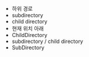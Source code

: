 - 하위 경로
- subdirectory
- child directory	
- 현재 위치 아래
- ChildDirectory
- subdirectory / child directory	
- SubDirectory
